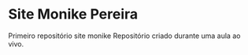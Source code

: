 # Site Monike Pereira
 Primeiro repositório site monike
Repositório criado durante uma aula ao vivo.